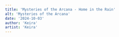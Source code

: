```yaml
---
title: 'Mysteries of the Arcana - Home in the Rain'
alt: 'Mysteries of the Arcana'
date: '2024-10-03'
author: 'Keira'
artist: 'Keira'
---
```

